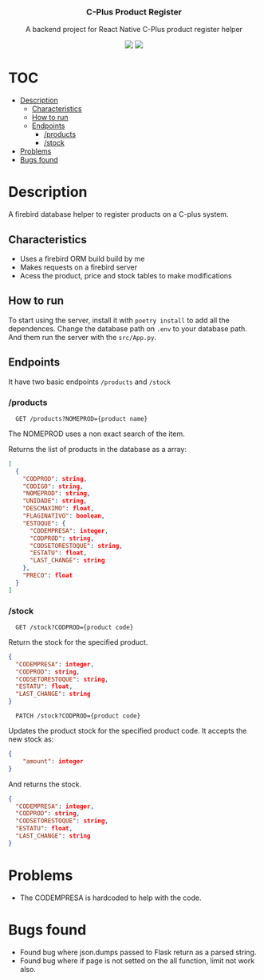 <h3 align="center">
	C-Plus Product Register
</h3>
<p align="center">
	A backend project for React Native C-Plus product register helper
</p>
<div align="center">
	<img src="https://img.shields.io/badge/Python-FFD43B?style=for-the-badge&logo=python&logoColor=darkgreen" />
    <img src="https://img.shields.io/badge/Flask-000000?style=for-the-badge&logo=flask&logoColor=white" />
</div>

# TOC

-   [Description](#description)
    -   [Characteristics](#characteristics)
    -   [How to run](#how-to-run)
    -   [Endpoints](#endpoints)
        -   [/products](#-products)
        -   [/stock](#-stock)
-   [Problems](#problems)
-   [Bugs found](#bugs-found)

# Description

A firebird database helper to register products on a C-plus system.

## Characteristics

-   Uses a firebird ORM build build by me
-   Makes requests on a firebird server
-   Acess the product, price and stock tables to make modifications

## How to run

To start using the server, install it with `poetry install` to add all the dependences.
Change the database path on `.env` to your database path.
And them run the server with the `src/App.py`.

## Endpoints

It have two basic endpoints `/products` and `/stock`

### /products

```http
  GET /products?NOMEPROD={product name}
```

The NOMEPROD uses a non exact search of the item.

Returns the list of products in the database as a array:

```json
[
  {
    "CODPROD": string,
    "CODIGO": string,
    "NOMEPROD": string,
    "UNIDADE": string,
    "DESCMAXIMO": float,
    "FLAGINATIVO": boolean,
    "ESTOQUE": {
      "CODEMPRESA": integer,
      "CODPROD": string,
      "CODSETORESTOQUE": string,
      "ESTATU": float,
      "LAST_CHANGE": string
    },
    "PRECO": float
  }
]
```

### /stock

```http
  GET /stock?CODPROD={product code}
```

Return the stock for the specified product.

```json
{
  "CODEMPRESA": integer,
  "CODPROD": string,
  "CODSETORESTOQUE": string,
  "ESTATU": float,
  "LAST_CHANGE": string
}
```

```http
  PATCH /stock?CODPROD={product code}
```

Updates the product stock for the specified product code.
It accepts the new stock as:

```json
{
	"amount": integer
}
```

And returns the stock.

```json
{
  "CODEMPRESA": integer,
  "CODPROD": string,
  "CODSETORESTOQUE": string,
  "ESTATU": float,
  "LAST_CHANGE": string
}
```

# Problems

-   The CODEMPRESA is hardcoded to help with the code.

# Bugs found

-   Found bug where json.dumps passed to Flask return as a parsed string.
-   Found bug where if page is not setted on the all function, limit not work also.
